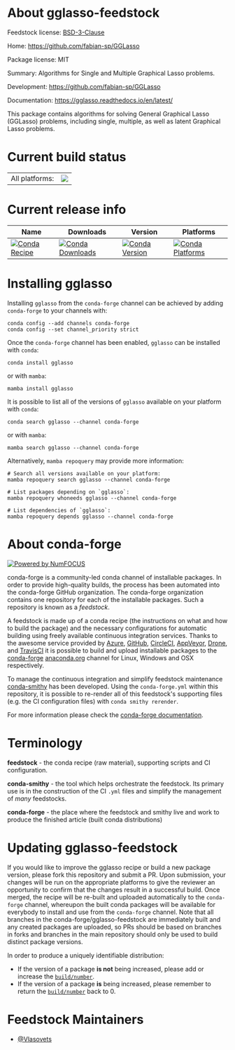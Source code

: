 About gglasso-feedstock
=======================

Feedstock license: [BSD-3-Clause](https://github.com/conda-forge/gglasso-feedstock/blob/main/LICENSE.txt)

Home: https://github.com/fabian-sp/GGLasso

Package license: MIT

Summary: Algorithms for Single and Multiple Graphical Lasso problems.

Development: https://github.com/fabian-sp/GGLasso

Documentation: https://gglasso.readthedocs.io/en/latest/

This package contains algorithms for solving General Graphical Lasso (GGLasso) problems,
including single, multiple, as well as latent Graphical Lasso problems.


Current build status
====================


<table><tr><td>All platforms:</td>
    <td>
      <a href="https://dev.azure.com/conda-forge/feedstock-builds/_build/latest?definitionId=17053&branchName=main">
        <img src="https://dev.azure.com/conda-forge/feedstock-builds/_apis/build/status/gglasso-feedstock?branchName=main">
      </a>
    </td>
  </tr>
</table>

Current release info
====================

| Name | Downloads | Version | Platforms |
| --- | --- | --- | --- |
| [![Conda Recipe](https://img.shields.io/badge/recipe-gglasso-green.svg)](https://anaconda.org/conda-forge/gglasso) | [![Conda Downloads](https://img.shields.io/conda/dn/conda-forge/gglasso.svg)](https://anaconda.org/conda-forge/gglasso) | [![Conda Version](https://img.shields.io/conda/vn/conda-forge/gglasso.svg)](https://anaconda.org/conda-forge/gglasso) | [![Conda Platforms](https://img.shields.io/conda/pn/conda-forge/gglasso.svg)](https://anaconda.org/conda-forge/gglasso) |

Installing gglasso
==================

Installing `gglasso` from the `conda-forge` channel can be achieved by adding `conda-forge` to your channels with:

```
conda config --add channels conda-forge
conda config --set channel_priority strict
```

Once the `conda-forge` channel has been enabled, `gglasso` can be installed with `conda`:

```
conda install gglasso
```

or with `mamba`:

```
mamba install gglasso
```

It is possible to list all of the versions of `gglasso` available on your platform with `conda`:

```
conda search gglasso --channel conda-forge
```

or with `mamba`:

```
mamba search gglasso --channel conda-forge
```

Alternatively, `mamba repoquery` may provide more information:

```
# Search all versions available on your platform:
mamba repoquery search gglasso --channel conda-forge

# List packages depending on `gglasso`:
mamba repoquery whoneeds gglasso --channel conda-forge

# List dependencies of `gglasso`:
mamba repoquery depends gglasso --channel conda-forge
```


About conda-forge
=================

[![Powered by
NumFOCUS](https://img.shields.io/badge/powered%20by-NumFOCUS-orange.svg?style=flat&colorA=E1523D&colorB=007D8A)](https://numfocus.org)

conda-forge is a community-led conda channel of installable packages.
In order to provide high-quality builds, the process has been automated into the
conda-forge GitHub organization. The conda-forge organization contains one repository
for each of the installable packages. Such a repository is known as a *feedstock*.

A feedstock is made up of a conda recipe (the instructions on what and how to build
the package) and the necessary configurations for automatic building using freely
available continuous integration services. Thanks to the awesome service provided by
[Azure](https://azure.microsoft.com/en-us/services/devops/), [GitHub](https://github.com/),
[CircleCI](https://circleci.com/), [AppVeyor](https://www.appveyor.com/),
[Drone](https://cloud.drone.io/welcome), and [TravisCI](https://travis-ci.com/)
it is possible to build and upload installable packages to the
[conda-forge](https://anaconda.org/conda-forge) [anaconda.org](https://anaconda.org/)
channel for Linux, Windows and OSX respectively.

To manage the continuous integration and simplify feedstock maintenance
[conda-smithy](https://github.com/conda-forge/conda-smithy) has been developed.
Using the ``conda-forge.yml`` within this repository, it is possible to re-render all of
this feedstock's supporting files (e.g. the CI configuration files) with ``conda smithy rerender``.

For more information please check the [conda-forge documentation](https://conda-forge.org/docs/).

Terminology
===========

**feedstock** - the conda recipe (raw material), supporting scripts and CI configuration.

**conda-smithy** - the tool which helps orchestrate the feedstock.
                   Its primary use is in the construction of the CI ``.yml`` files
                   and simplify the management of *many* feedstocks.

**conda-forge** - the place where the feedstock and smithy live and work to
                  produce the finished article (built conda distributions)


Updating gglasso-feedstock
==========================

If you would like to improve the gglasso recipe or build a new
package version, please fork this repository and submit a PR. Upon submission,
your changes will be run on the appropriate platforms to give the reviewer an
opportunity to confirm that the changes result in a successful build. Once
merged, the recipe will be re-built and uploaded automatically to the
`conda-forge` channel, whereupon the built conda packages will be available for
everybody to install and use from the `conda-forge` channel.
Note that all branches in the conda-forge/gglasso-feedstock are
immediately built and any created packages are uploaded, so PRs should be based
on branches in forks and branches in the main repository should only be used to
build distinct package versions.

In order to produce a uniquely identifiable distribution:
 * If the version of a package **is not** being increased, please add or increase
   the [``build/number``](https://docs.conda.io/projects/conda-build/en/latest/resources/define-metadata.html#build-number-and-string).
 * If the version of a package **is** being increased, please remember to return
   the [``build/number``](https://docs.conda.io/projects/conda-build/en/latest/resources/define-metadata.html#build-number-and-string)
   back to 0.

Feedstock Maintainers
=====================

* [@Vlasovets](https://github.com/Vlasovets/)


